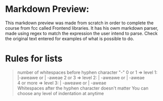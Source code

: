 

# Markdown Preview: 
This markdown preview was made from scratch in order to complete the course from fcc called Frontend libraries.
It has his owm markdown parser, made using regex to match the expression the user intend to parse.
Check the original text entered for examples of what is possible to do.

# Rules for lists
> number of whitespaces before hyphen character "-"
0 or 1 => level 1:    |-aweawe    or |  -aweae 
2 or 3 => level 2:    |  -aweawe    or |   -aweae  
4 or more => level 3: |    -aweawe    or |           -aweae   
Whitespaces after the hyphen character doesn't matter
You can choose any level of indentation at anytime
